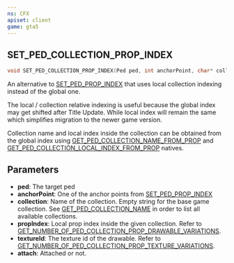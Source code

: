 ```yaml
---
ns: CFX
apiset: client
game: gta5
---
```

## SET_PED_COLLECTION_PROP_INDEX

```c
void SET_PED_COLLECTION_PROP_INDEX(Ped ped, int anchorPoint, char* collection, int propIndex, int textureId, BOOL attach);
```

An alternative to [SET_PED_PROP_INDEX](#_0x93376B65A266EB5F) that uses local collection indexing instead of the global one.

The local / collection relative indexing is useful because the global index may get shifted after Title Update. While local index will remain the same which simplifies migration to the newer game version.

Collection name and local index inside the collection can be obtained from the global index using [GET_PED_COLLECTION_NAME_FROM_PROP](#_0x8ED0C17) and [GET_PED_COLLECTION_LOCAL_INDEX_FROM_PROP](#_0xFBDB885F) natives.

## Parameters
* **ped**: The target ped
* **anchorPoint**: One of the anchor points from [SET_PED_PROP_INDEX](#_0x93376B65A266EB5F)
* **collection**: Name of the collection. Empty string for the base game collection. See [GET_PED_COLLECTION_NAME](#_0xFED5D83A) in order to list all available collections.
* **propIndex**: Local prop index inside the given collection. Refer to [GET_NUMBER_OF_PED_COLLECTION_PROP_DRAWABLE_VARIATIONS](#_0x3B6A13E1).
* **textureId**: The texture id of the drawable. Refer to [GET_NUMBER_OF_PED_COLLECTION_PROP_TEXTURE_VARIATIONS](#_0x75CAF9CC).
* **attach**: Attached or not.
